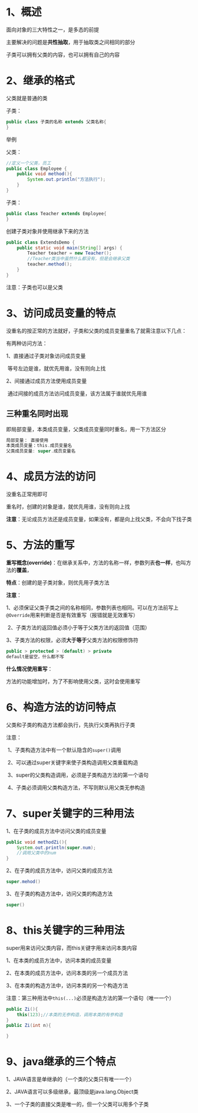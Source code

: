 # 1、概述

面向对象的三大特性之一，是多态的前提

主要解决的问题是**共性抽取**，用于抽取类之间相同的部分

子类可以拥有父类的内容，也可以拥有自己的内容

# 2、继承的格式

父类就是普通的类

子类：

```java
public class 子类的名称 extends 父类名称{
}
```

举例

父类：

```java
//定义一个父类，员工
public class Employee {
    public void method(){
        System.out.println("方法执行");
    }
}
```

子类：

```java
public class Teacher extends Employee{
}
```

创建子类对象并使用继承下来的方法

```java
public class ExtendsDemo {
    public static void main(String[] args) {
        Teacher teacher = new Teacher();
        //Teacher类当中虽然什么都没有，但是会继承父类
        teacher.method();
    }
}
```

注意：子类也可以是父类

# 3、访问成员变量的特点

没重名的按正常的方法就好，子类和父类的成员变量重名了就需注意以下几点：

有两种访问方法：

1、直接通过子类对象访问成员变量

​	等号左边是谁，就优先用谁，没有则向上找

2、间接通过成员方法使用成员变量

​	通过间接的成员方法访问成员变量，该方法属于谁就优先用谁

## 三种重名同时出现

即局部变量，本类成员变量，父类成员变量同时重名，用一下方法区分

```java
局部变量： 直接使用
本类成员变量：this.成员变量名
父类成员变量: super.成员变量名
```

# 4、成员方法的访问

没重名正常用即可

重名时，创建的对象是谁，就优先用谁，没有则向上找

**注意**：无论成员方法还是成员变量，如果没有，都是向上找父类，不会向下找子类

# 5、方法的重写

**重写概念(override)**：在继承关系中，方法的名称一样，参数列表**也一样**，也叫方法的**覆盖**，

**特点**：创建的是子类对象，则优先用子类方法

**注意**：

​	1、必须保证父类子类之间的名称相同，参数列表也相同。可以在方法前写上`@Override`用来判断是否是有效重写（报错就是无效重写）

​	2、子类方法的返回值必须小于等于父类方法的返回值（范围）

​	3、子类方法的权限，必须**大于等于**父类方法的权限修饰符

```java
public > protected > (default) > private
default是留空，什么都不写
```

**什么情况使用重写**：

方法的功能增加时，为了不影响使用父类，这时会使用重写

# 6、构造方法的访问特点

父类和子类的构造方法都会执行，先执行父类再执行子类

注意：

​	1、子类构造方法中有一个默认隐含的`super()`调用

​	2、可以通过super关键字来使子类构造调用父类重载构造

​	3、super的父类构造调用，必须是子类构造方法的第一个语句

​	4、子类必须调用父类构造方法，不写则默认用父类无参构造

# 7、super关键字的三种用法

1、在子类的成员方法中访问父类的成员变量

```java
public void methodZi(){
	System.out.println(super.num);
	//调用父类中的num
}
```

2、在子类的成员方法中，访问父类的成员方法

```java
super.mehod()
```

3、在子类的构造方法中，访问父类的构造方法

```java
super()
```

# 8、this关键字的三种用法

super用来访问父类内容，而this关键字用来访问本类内容

1、在本类的成员方法中，访问本类的成员变量

2、在本类的成员方法中，访问本类的另一个成员方法

3、在本类的构造方法中，访问本类的另一个构造方法

注意：第三种用法中`this(...)`必须是构造方法的第一个语句（唯一一个）

```java
public Zi(){
	this(123);//本类的无参构造，调用本类的有参构造
}
public Zi(int n){

}
```

# 9、java继承的三个特点

1、JAVA语言是单继承的（一个类的父类只有唯一一个）

2、JAVA语言可以多级继承，最顶级是java.lang.Object类

3、一个子类的直接父类是唯一的，但一个父类可以用多个子类